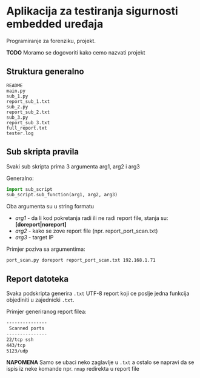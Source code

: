 # Aplikacija za testiranja sigurnosti embedded uređaja
Programiranje za forenziku, projekt.

**TODO** Moramo se dogovoriti kako cemo nazvati projekt

## Struktura generalno

```shell
README
main.py
sub_1.py
report_sub_1.txt
sub_2.py
report_sub_2.txt
sub_3.py
report_sub_3.txt
full_report.txt
tester.log
```

## Sub skripta pravila

Svaki sub skripta prima 3 argumenta arg1, arg2 i arg3

Generalno:

```python
import sub_script
sub_script.sub_function(arg1, arg2, arg3)
```

Oba argumenta su u string formatu

 - *arg1* - da li kod pokretanja radi ili ne radi report file, stanja su: **[doreport|noreport]**
 - *arg2* - kako se zove report file (npr. report_port_scan.txt)
 - *arg3* - target IP

Primjer poziva sa argumentima:

```shell
port_scan.py doreport report_port_scan.txt 192.168.1.71
```

## Report datoteka

Svaka podskripta generira `.txt` UTF-8 report koji ce poslje jedna funkcija objediniti u zajednicki `.txt`.

Primjer generiranog report filea:

```report_port_scan.txt
---------------
 Scanned ports
---------------
22/tcp ssh
443/tcp
5123/udp
```

**NAPOMENA** Samo se ubaci neko zaglavlje u `.txt` a ostalo se napravi da se ispis iz neke komande npr. `nmap` redirekta u report file
